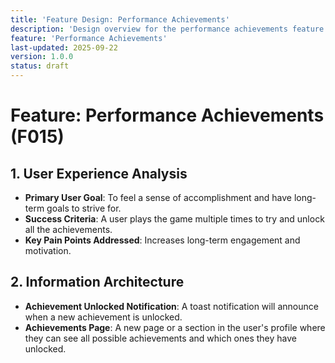 ```yaml
---
title: 'Feature Design: Performance Achievements'
description: 'Design overview for the performance achievements feature (F015).'
feature: 'Performance Achievements'
last-updated: 2025-09-22
version: 1.0.0
status: draft
---
```


# Feature: Performance Achievements (F015)

## 1. User Experience Analysis

- **Primary User Goal**: To feel a sense of accomplishment and have long-term goals to strive for.
- **Success Criteria**: A user plays the game multiple times to try and unlock all the achievements.
- **Key Pain Points Addressed**: Increases long-term engagement and motivation.

## 2. Information Architecture

- **Achievement Unlocked Notification**: A toast notification will announce when a new achievement is unlocked.
- **Achievements Page**: A new page or a section in the user's profile where they can see all possible achievements and which ones they have unlocked.
